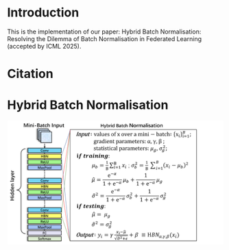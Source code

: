 # Introduction
This is the implementation of our paper: Hybrid Batch Normalisation: Resolving the Dilemma of Batch Normalisation in Federated Learning (accepted by ICML 2025).
# Citation
# Hybrid Batch Normalisation
![HBN](./HBN.png)
